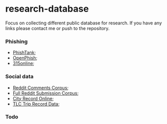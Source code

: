 # research-database
Focus on collecting different public database for research. If you have any links please contact me or push to the repository.


### Phishing
+ [PhishTank](https://www.phishtank.com/developer_info.php);
+ [OpenPhish](https://www.openphish.com/);
+ [315online](http://www.315online.com.cn/list.php?catid=33);

### Social data
+ [Reddit Comments Corpus](https://archive.org/details/2015_reddit_comments_corpus);
+ [Full Reddit Submission Corpus](https://www.reddit.com/r/datasets/comments/3mg812/full_reddit_submission_corpus_now_available_2006/);
+ [City Record Online](https://nycopendata.socrata.com/);
+ [TLC Trip Record Data](http://www.nyc.gov/html/tlc/html/about/trip_record_data.shtml);

### Todo
